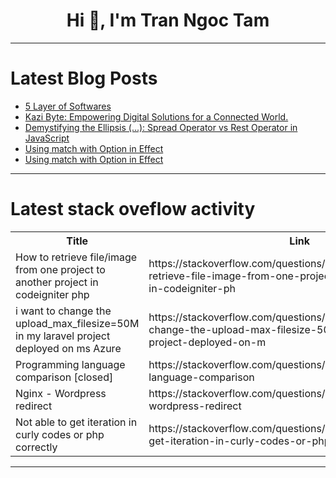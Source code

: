 <h1 align="center">Hi 👋, I'm Tran Ngoc Tam</h1>

---

# Latest Blog Posts 
<!-- BLOG-POST-LIST:START -->
- [5 Layer of Softwares](https://dev.to/syedmuhammadaliraza/5-layer-of-softwares-2lc6)
- [Kazi Byte: Empowering Digital Solutions for a Connected World.](https://dev.to/kazibyte/kazi-byte-empowering-digital-solutions-for-a-connected-world-3p5a)
- [Demystifying the Ellipsis &lpar;...&rpar;: Spread Operator vs Rest Operator in JavaScript](https://dev.to/rajusaha/demystifying-the-ellipsis-spread-operator-vs-rest-operator-in-javascript-25gj)
- [Using match with Option in Effect](https://dev.to/almaclaine/using-match-with-option-in-effect-1ho9)
- [Using match with Option in Effect](https://dev.to/almaclaine/using-match-with-option-in-effect-35p7)
<!-- BLOG-POST-LIST:END -->

---

# Latest stack oveflow activity
<table>
  <tr><th>Title</th><th>Link</th></tr>
  <!-- STACKOVERFLOW:START --><tr><td>How to retrieve file/image from one project to another project in codeigniter php</td><td>https://stackoverflow.com/questions/78700154/how-to-retrieve-file-image-from-one-project-to-another-project-in-codeigniter-ph</td></tr><tr><td>i want to change the upload_max_filesize=50M in my laravel project deployed on ms Azure</td><td>https://stackoverflow.com/questions/78700125/i-want-to-change-the-upload-max-filesize-50m-in-my-laravel-project-deployed-on-m</td></tr><tr><td>Programming language comparison [closed]</td><td>https://stackoverflow.com/questions/78700107/programming-language-comparison</td></tr><tr><td>Nginx - Wordpress redirect</td><td>https://stackoverflow.com/questions/78700101/nginx-wordpress-redirect</td></tr><tr><td>Not able to get iteration in curly codes or php correctly</td><td>https://stackoverflow.com/questions/78700070/not-able-to-get-iteration-in-curly-codes-or-php-correctly</td></tr><!-- STACKOVERFLOW:END -->
</table>

---


